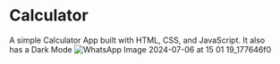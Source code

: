 # Calculator
A simple Calculator App built with HTML, CSS, and JavaScript. It also has a Dark Mode
![WhatsApp Image 2024-07-06 at 15 01 19_177646f0](https://github.com/Marapaka12/Calculator/assets/164732733/92f212ee-9a34-485e-8f5a-0dbd2879c963)
